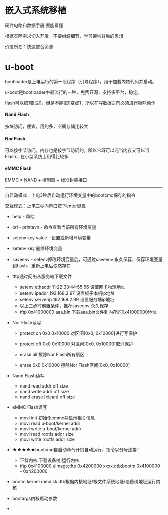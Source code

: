 # 嵌入式系统移植

硬件电路和数据手册 要能看懂

根据实际需求切入开发，不要纠结细节，学习架构背后的思想

价值所在：快速整合资源



# u-boot

bootloader是上电运行的第一段程序（引导程序），用于加载内核代码并启动。

u-boot是bootloader中最流行的一种，免费开源，支持多平台，稳定。



flash可以把1变成0，但是不能把0变成1，所以在写数据之前必须进行擦除动作

#### Nand Flash	

按块访问，便宜，用的多，空间存储比较大

#### Nor Flash		

可以按字节访问，内存也是按字节访问的，所以它既可以充当内存又可以当Flash，在小型系统上用得比较多

#### eMMC Flash

EMMC = NAND + 控制器 + 标准封装接口

------------------

自启动模式：上电3秒后自动运行环境变量中的bootcmd保存的指令

交互模式：上电三秒内串口按下enter键盘

- help - 帮助

- pri - printevn - 命令查看当前所有环境变量

- setenv key value - 设置或新增环境变量

- setenv key 删除环境变量

- saveenv - setenv修改环境变量后，可通过saveenv 永久保存，保存环境变量到flash，重新上电后依然存在

- tftp通过网络从服务端下载文件

  - setenv  ethaddr 11:22:33:44:55:66 设置网卡物理地址
  - setenv ipaddr 192.168.2.97 设置板子本机ip地址
  - setenv serverip 192.168.2.99 设置服务端ip地址
  - 以上三步时前置条件，推荐saveenv 永久保存
  - tftp 0x41000000 aaa.bin 下载aaa.bin文件到内存的0x41000000地址

- Nor Flash读写

  - protect on 0x0 0x10000 对区间[0x0, 0x10000]进行写保护
  - protect off 0x0 0x10000 对区间[0x0, 0x10000]取消保护

  - erase all 擦除Nor Flash所有扇区
  - erase 0x0 0x10000 擦除Nor Flash区间[0x0, 0x10000]

- Nand Flash读写

  - nand read addr off size
  - nand write addr off size
  - nand erase [clean] off size

- eMMC Flash读写

  - movi init 初始化emmc并显示相关信息
  - movi read u-boot/kernel addr
  - movi write u-boot/kernel addr
  - movi read rootfs addr size
  - movi write rootfs addr size

- ★★★★★bootcmd自启动命令开机自动运行，指令以分号连接：

  - 下载内核;下载设备树;运行内核
  - tftp 0x4100000 uImage;tftp 0x4200000 xxxx.dtb;bootm 0x4100000 - 0x4200000 

- bootm kernel ramdisk dtb根据内核地址/根文件系统地址/设备树地址运行内核

- bootargs内核启动参数

- 